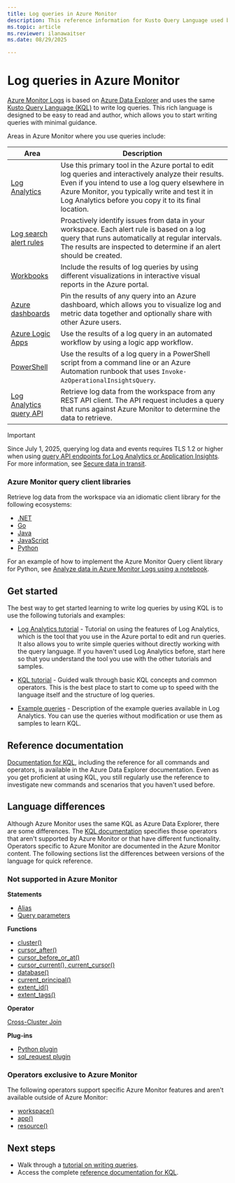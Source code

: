 ```yaml
---
title: Log queries in Azure Monitor
description: This reference information for Kusto Query Language used by Azure Monitor includes elements specific to Azure Monitor and elements not supported in Azure Monitor log queries.
ms.topic: article
ms.reviewer: ilanawaitser
ms.date: 08/29/2025

---
```


# Log queries in Azure Monitor

[Azure Monitor Logs](data-platform-logs.md) is based on [Azure Data Explorer](/azure/data-explorer/data-explorer-overview) and uses the same [Kusto Query Language (KQL)](/kusto/query/) to write log queries. This rich language is designed to be easy to read and author, which allows you to start writing queries with minimal guidance.

Areas in Azure Monitor where you use queries include:

| Area | Description |
|------|-------------|
| [Log Analytics](../logs/log-analytics-overview.md) | Use this primary tool in the Azure portal to edit log queries and interactively analyze their results. Even if you intend to use a log query elsewhere in Azure Monitor, you typically write and test it in Log Analytics before you copy it to its final location. |
| [Log search alert rules](../alerts/alerts-overview.md) | Proactively identify issues from data in your workspace. Each alert rule is based on a log query that runs automatically at regular intervals. The results are inspected to determine if an alert should be created. |
| [Workbooks](../visualize/workbooks-overview.md) | Include the results of log queries by using different visualizations in interactive visual reports in the Azure portal.
| [Azure dashboards](../visualize/tutorial-logs-dashboards.md) | Pin the results of any query into an Azure dashboard, which allows you to visualize log and metric data together and optionally share with other Azure users. |
| [Azure Logic Apps](/azure/connectors/connectors-azure-monitor-logs) | Use the results of a log query in an automated workflow by using a logic app workflow. |
| [PowerShell](/powershell/module/az.operationalinsights/invoke-azoperationalinsightsquery) | Use the results of a log query in a PowerShell script from a command line or an Azure Automation runbook that uses `Invoke-AzOperationalInsightsQuery`. |
| [Log Analytics query API](/rest/api/loganalytics/query) | Retrieve log data from the workspace from any REST API client. The API request includes a query that runs against Azure Monitor to determine the data to retrieve. |

> [!IMPORTANT]
> Since July 1, 2025, querying log data and events requires TLS 1.2 or higher when using [query API endpoints for Log Analytics or Application Insights](../fundamentals/azure-monitor-network-access.md#logs-query-api-endpoints). For more information, see [Secure data in transit](../fundamentals/best-practices-security.md#secure-logs-data-in-transit).

### Azure Monitor query client libraries

Retrieve log data from the workspace via an idiomatic client library for the following ecosystems:

* [.NET](/dotnet/api/overview/azure/Monitor.Query-readme)
* [Go](https://pkg.go.dev/github.com/Azure/azure-sdk-for-go/sdk/monitor/query/azlogs)
* [Java](/java/api/overview/azure/monitor-query-readme)
* [JavaScript](/javascript/api/overview/azure/monitor-query-readme)
* [Python](/python/api/overview/azure/monitor-query-readme)

For an example of how to implement the Azure Monitor Query client library for Python, see [Analyze data in Azure Monitor Logs using a notebook](../logs/notebooks-azure-monitor-logs.md). 

## Get started

The best way to get started learning to write log queries by using KQL is to use the following tutorials and examples:

* [Log Analytics tutorial](./log-analytics-tutorial.md) - Tutorial on using the features of Log Analytics, which is the tool that you use in the Azure portal to edit and run queries. It also allows you to write simple queries without directly working with the query language. If you haven't used Log Analytics before, start here so that you understand the tool you use with the other tutorials and samples.

* [KQL tutorial](/azure/data-explorer/kusto/query/tutorial?pivots=azuremonitor) - Guided walk through basic KQL concepts and common operators. This is the best place to start to come up to speed with the language itself and the structure of log queries.

* [Example queries](../logs/queries.md) - Description of the example queries available in Log Analytics. You can use the queries without modification or use them as samples to learn KQL.

## Reference documentation

[Documentation for KQL](/azure/data-explorer/kusto/query/), including the reference for all commands and operators, is available in the Azure Data Explorer documentation. Even as you get proficient at using KQL, you still regularly use the reference to investigate new commands and scenarios that you haven't used before.

## Language differences

Although Azure Monitor uses the same KQL as Azure Data Explorer, there are some differences. The [KQL documentation](/kusto/) specifies those operators that aren't supported by Azure Monitor or that have different functionality. Operators specific to Azure Monitor are documented in the Azure Monitor content. The following sections list the differences between versions of the language for quick reference.

### Not supported in Azure Monitor

**Statements**

* [Alias](/azure/kusto/query/aliasstatement)
* [Query parameters](/azure/kusto/query/queryparametersstatement)

**Functions**

* [cluster()](/azure/kusto/query/clusterfunction)
* [cursor_after()](/azure/kusto/query/cursorafterfunction)
* [cursor_before_or_at()](/azure/kusto/query/cursorbeforeoratfunction)
* [cursor_current(), current_cursor()](/azure/kusto/query/cursorcurrent)
* [database()](/azure/kusto/query/databasefunction)
* [current_principal()](/azure/kusto/query/current-principalfunction)
* [extent_id()](/azure/kusto/query/extentidfunction)
* [extent_tags()](/azure/kusto/query/extenttagsfunction)

**Operator**

[Cross-Cluster Join](/azure/kusto/query/joincrosscluster)

**Plug-ins**

* [Python plugin](/azure/kusto/query/pythonplugin)
* [sql_request plugin](/azure/kusto/query/sqlrequestplugin)

### Operators exclusive to Azure Monitor

The following operators support specific Azure Monitor features and aren't available outside of Azure Monitor:

* [workspace()](../logs/cross-workspace-query.md#query-across-log-analytics-workspaces-using-workspace)
* [app()](../logs/cross-workspace-query.md#query-across-classic-application-insights-applications-using-app)
* [resource()](../logs/cross-workspace-query.md#correlate-data-between-resources-using-resource)

## Next steps

* Walk through a [tutorial on writing queries](/azure/data-explorer/kusto/query/tutorial?pivots=azuremonitor).
* Access the complete [reference documentation for KQL](/azure/kusto/query/).
